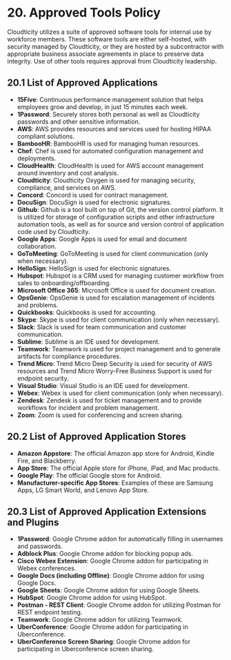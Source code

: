# 20. Approved Tools Policy

Cloudticity utilizes a suite of approved software tools for internal use by workforce members. These software tools are either self-hosted, with security managed by Cloudticity, or they are hosted by a subcontractor with appropriate business associate agreements in place to preserve data integrity. Use of other tools requires approval from Cloudticity leadership.

## 20.1 List of Approved Applications

* **15Five**: Continuous performance management solution that helps employees grow and develop, in just 15 minutes each week.
* **1Password**: Securely stores both personal as well as Cloudticity passwords and other sensitive information.
* **AWS**: AWS provides resources and services used for hosting HIPAA compliant solutions.
* **BambooHR**: BambooHR is used for managing human resources.
* **Chef**: Chef is used for automated configuration management and deployments.
* **CloudHealth**: CloudHealth is used for AWS account management around inventory and cost analysis.
* **Cloudticity**: Cloudticity Oxygen is used for managing security, compliance, and services on AWS.
* **Concord**: Concord is used for contract management.
* **DocuSign**: DocuSign is used for electronic signatures.
* **Github**: Github is a tool built on top of Git, the version control platform. It is utilized for storage of configuration scripts and other infrastructure automation tools, as well as for source and version control of application code used by Cloudticity.
* **Google Apps**: Google Apps is used for email and document collaboration.
* **GoToMeeting**: GoToMeeting is used for client communication (only when necessary).
* **HelloSign**: HelloSign is used for electronic signatures.
* **Hubspot**: Hubspot is a CRM used for managing customer workflow from sales to onboarding/offboarding.
* **Microsoft Office 365**: Microsoft Office is used for document creation.
* **OpsGenie**: OpsGenie is used for escalation management of incidents and problems.
* **Quickbooks**: Quickbooks is used for accounting.
* **Skype**: Skype is used for client communication (only when necessary).
* **Slack**: Slack is used for team communication and customer communication.
* **Sublime**: Sublime is an IDE used for development.
* **Teamwork**: Teamwork is used for project management and to generate artifacts for compliance procedures.
* **Trend Micro**: Trend Micro Deep Security is used for security of AWS resources and Trend Micro Worry-Free Business Support is used for endpoint security.
* **Visual Studio**: Visual Studio is an IDE used for development.
* **Webex**: Webex is used for client communication (only when necessary).
* **Zendesk**: Zendesk is used for ticket management and to provide workflows for incident and problem management.
* **Zoom**: Zoom is used for conferencing and screen sharing.

## 20.2 List of Approved Application Stores
* **Amazon Appstore**: The official Amazon app store for Android, Kindle Fire, and Blackberry.
* **App Store**: The official Apple store for iPhone, iPad, and Mac products.
* **Google Play**: The official Google store for Android.
* **Manufacturer-specific App Stores**: Examples of these are Samsung Apps, LG Smart World, and Lenovo App Store.

## 20.3 List of Approved Application Extensions and Plugins
* **1Password**: Google Chrome addon for automatically filling in usernames and passwords.
* **Adblock Plus**: Google Chrome addon for blocking popup ads.
* **Cisco Webex Extension**: Google Chrome addon for participating in Webex conferences.
* **Google Docs (including Offline)**: Google Chrome addon for using Google Docs.
* **Google Sheets**: Google Chrome addon for using Google Sheets.
* **HubSpot**: Google Chrome addon for using HubSpot.
* **Postman - REST Client**: Google Chrome addon for utilizing Postman for REST endpoint testing.
* **Teamwork**: Google Chrome addon for utilizing Teamwork.
* **UberConference**: Google Chrome addon for participating in Uberconference.
* **UberConference Screen Sharing**: Google Chrome addon for participating in Uberconference screen sharing.
